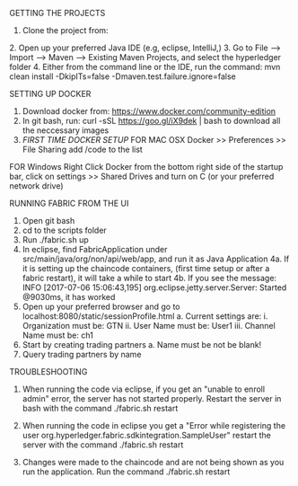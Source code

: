 GETTING THE PROJECTS

1. Clone the project from:
<insert our new github link here>
2. Open up your preferred Java IDE (e.g, eclipse, IntelliJ,)
3. Go to File --> Import --> Maven --> Existing Maven Projects, and select the hyperledger folder
4. Either from the command line or the IDE, run the command:
mvn clean install -DkipITs=false -Dmaven.test.failure.ignore=false

SETTING UP DOCKER

1. Download docker from: 
https://www.docker.com/community-edition
2. In git bash, run:
curl -sSL https://goo.gl/iX9dek | bash
to download all the neccessary images
3. *FIRST TIME DOCKER SETUP*
FOR MAC OSX
Docker >> Preferences >> File Sharing
add /code to the list

FOR Windows
Right Click Docker from the bottom right side of the startup bar, click on settings >> Shared Drives and turn on C (or your preferred network drive)


RUNNING FABRIC FROM THE UI

1. Open git bash
2. cd to the scripts folder
3. Run ./fabric.sh up
4. In eclipse, find FabricApplication under src/main/java/org/non/api/web/app, and run it as Java Application
    4a. If it is setting up the chaincode containers, (first time setup or after a fabric restart), it will take a while to start
    4b. If you see the message: INFO  [2017-07-06 15:06:43,195] org.eclipse.jetty.server.Server: Started @9030ms, it has worked
5. Open up your preferred browser and go to localhost:8080/static/sessionProfile.html
    a. Current settings are: 
        i. Organization must be:       		 GTN
        ii. User Name must be:           	 User1
        iii. Channel Name must be:       	 ch1
6. Start by creating trading partners
    a. Name must be not be blank!
7. Query trading partners by name

TROUBLESHOOTING

1. When running the code via eclipse, if you get an "unable to enroll admin" error, the server has not started properly. Restart the server in bash with the command 
./fabric.sh restart

2. When running the code in eclipse you get a "Error while registering the user org.hyperledger.fabric.sdkintegration.SampleUser" restart the server with the command ./fabric.sh restart

3. Changes were made to the chaincode and are not being shown as you run the application. Run the command
./fabric.sh restart
